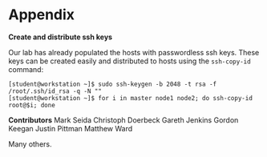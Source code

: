 # Appendix

**Create and distribute ssh keys**

Our lab has already populated the hosts with passwordless ssh keys. These keys can be created easily and distributed to hosts using the `ssh-copy-id` command:
```
[student@workstation ~]$ sudo ssh-keygen -b 2048 -t rsa -f /root/.ssh/id_rsa -q -N ""
[student@workstation ~]$ for i in master node1 node2; do ssh-copy-id root@$i; done
```

**Contributors**
Mark Seida
Christoph Doerbeck
Gareth Jenkins
Gordon Keegan
Justin Pittman
Matthew Ward

Many others. 

